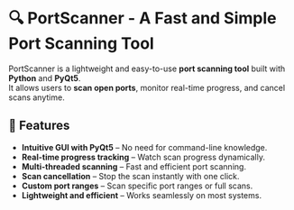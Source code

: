 # 🔍 PortScanner - A Fast and Simple Port Scanning Tool

PortScanner is a lightweight and easy-to-use **port scanning tool** built with **Python** and **PyQt5**.  
It allows users to **scan open ports**, monitor real-time progress, and cancel scans anytime.

## 🚀 Features
- **Intuitive GUI with PyQt5** – No need for command-line knowledge.
- **Real-time progress tracking** – Watch scan progress dynamically.
- **Multi-threaded scanning** – Fast and efficient port scanning.
- **Scan cancellation** – Stop the scan instantly with one click.
- **Custom port ranges** – Scan specific port ranges or full scans.
- **Lightweight and efficient** – Works seamlessly on most systems.